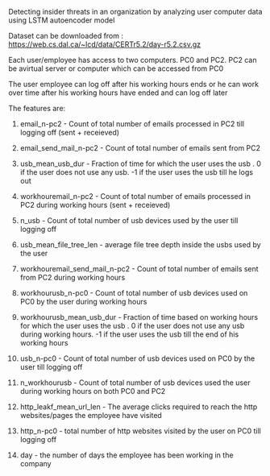 Detecting insider threats in an organization by analyzing user computer data using LSTM autoencoder model

Dataset can be downloaded from : https://web.cs.dal.ca/~lcd/data/CERTr5.2/day-r5.2.csv.gz

Each user/employee has access to two computers. PC0 and PC2.  PC2 can be avirtual server or computer which can be accessed from PC0

The user employee can log off after his working hours ends or he can work over time after his working hours have ended and can log off later



The features are: 



1) email_n-pc2 - Count of total number of emails processed in PC2 till logging off (sent + receieved)

2) email_send_mail_n-pc2 - Count of total number of emails sent from PC2 

3) usb_mean_usb_dur - Fraction of time for which the user uses the usb . 0 if the user does not use any usb. -1 if the user uses the usb till he logs out 

4) workhouremail_n-pc2 - Count of total number of emails processed in PC2 during working hours (sent + receieved)

5) n_usb - Count of total number of usb devices used by the user till logging off

6) usb_mean_file_tree_len - average file tree depth inside the usbs used by the user

7) workhouremail_send_mail_n-pc2 - Count of total number of emails sent from PC2  during working hours

8) workhourusb_n-pc0 - Count of total number of usb devices used on PC0 by the user during working hours

9) workhourusb_mean_usb_dur - Fraction of time based on working hours for which the user uses the usb . 0 if the user does not use any usb during working hours. -1 if 	the user uses the usb till the end of his working hours

10) usb_n-pc0 - Count of total number of usb devices used on PC0 by the user till logging off

11) n_workhourusb - Count of total number of usb devices used the user during working hours on both PC0 and PC2

12) http_leakf_mean_url_len - The average clicks required to reach the http websites/pages the employee have visited

13) http_n-pc0 - total number of http websites visited by the user on PC0 till logging off 

14) day -  the number of days the employee has been working in the company